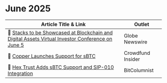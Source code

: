 # June 2025

| Article Title & Link                                                                                                                                                                                                                                                        | Outlet            |
| --------------------------------------------------------------------------------------------------------------------------------------------------------------------------------------------------------------------------------------------------------------------------- | ----------------- |
| 📰 [Stacks to be Showcased at Blockchain and Digital Assets Virtual Investor Conference on June 5](https://www.globenewswire.com/news-release/2025/06/04/3093569/0/en/Stacks-to-be-Showcased-at-Blockchain-and-Digital-Assets-Virtual-Investor-Conference-on-June-5th.html) | Globe Newswire    |
| 🤝 [Copper Launches Support for sBTC](https://www.crowdfundinsider.com/2025/06/241658-digital-assets-copper-introduces-sbtc-stacking-functionality/)                                                                                                                        | Crowdfund Insider |
| 🧩 [Hex Trust Adds sBTC Support and SIP-010 Integration](https://bitcolumnist.com/release/hex-trust-integrates-sbtc-via-sip-010-to-enable-institutional-bitcoin-defi-access/)                                                                                               | BitColumnist      |
